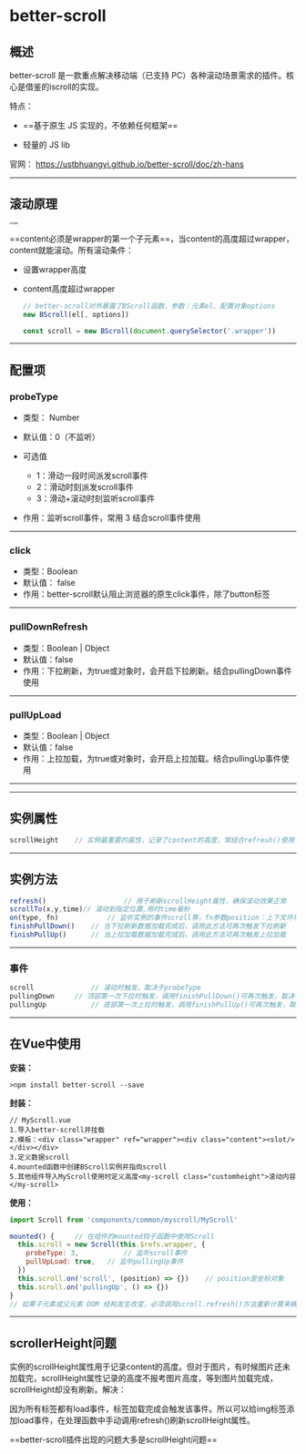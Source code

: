 # better-scroll

## 概述

better-scroll 是一款重点解决移动端（已支持 PC）各种滚动场景需求的插件。核心是借鉴的iscroll的实现。

特点：

- ==基于原生 JS 实现的，不依赖任何框架==

- 轻量的 JS lib

官网： https://ustbhuangyi.github.io/better-scroll/doc/zh-hans

---



## 滚动原理

<img src="https://better-scroll.github.io/docs/assets/images/schematic.png" alt="原理图" style="zoom: 25%;" /> 

==content必须是wrapper的第一个子元素==，当content的高度超过wrapper，content就能滚动。所有滚动条件：

- 设置wrapper高度

- content高度超过wrapper

  ```js
  // better-scroll对外暴露了BScroll函数，参数：元素el、配置对象options
  new BScroll(el[, options])
  
  const scroll = new BScroll(document.querySelector('.wrapper'))
  ```

---



## 配置项

### probeType

- 类型： Number
- 默认值：0（不监听）
- 可选值
  - 1：滑动一段时间派发scroll事件
  - 2：滑动时刻派发scroll事件
  - 3：滑动+滚动时刻监听scroll事件

- 作用：监听scroll事件，常用 3 结合scroll事件使用

---



### click

- 类型：Boolean
- 默认值： false
- 作用：better-scroll默认阻止浏览器的原生click事件，除了button标签

---



### pullDownRefresh

- 类型：Boolean | Object
- 默认值：false
- 作用：下拉刷新，为true或对象时，会开启下拉刷新。结合pullingDown事件使用

---



### pullUpLoad

- 类型：Boolean | Object
- 默认值：false
- 作用：上拉加载，为true或对象时，会开启上拉加载。结合pullingUp事件使用

---







---



## 实例属性

```js
scrollHeight	// 实例最重要的属性，记录了content的高度，常结合refresh()使用
```

---



## 实例方法

```js
refresh()					// 用于刷新scrollHeight属性，确保滚动效果正常
scrollTo(x,y,time)// 滚动到指定位置,用时time毫秒
on(type, fn)			// 监听实例的事件scroll等，fn参数position：上下文环境
finishPullDown()	// 当下拉刷新数据加载完成后，调用此方法可再次触发下拉刷新
finishPullUp()		// 当上拉加载数据加载完成后，调用此方法可再次触发上拉加载
```

---



### 事件

```js
scroll				// 滚动时触发，取决于probeType
pullingDown		// 顶部第一次下拉时触发，调用finishPullDown()可再次触发，取决于pullDownRefresh
pullingUp			// 底部第一次上拉时触发，调用finishPullUp()可再次触发，取决于PullUpLoad
```

---



## 在Vue中使用

**安装：**

```shell
>npm install better-scroll --save
```

**封装：**

```vue
// MyScroll.vue
1.导入better-scroll并挂载
2.模板：<div class="wrapper" ref="wrapper"><div class="content"><slot/></div></div>
3.定义数据scroll
4.mounted函数中创建BScroll实例并指向scroll
5.其他组件导入MyScroll使用时定义高度<my-scroll class="customheight">滚动内容</my-scroll>
```

**使用：**

```js
import Scroll from 'components/common/myscroll/MyScroll'

mounted() {		// 在组件的mounted钩子函数中使用Scroll
  this.scroll = new Scroll(this.$refs.wrapper, {
    probeType: 3,			// 监听scroll事件
    pullUpLoad: true,	// 监听pullingUp事件
  })
  this.scroll.on('scroll', (position) => {})	// position是坐标对象
  this.scroll.on('pullingUp', () => {})
}
// 如果子元素或父元素 DOM 结构发生改变，必须调用scroll.refresh()方法重新计算来确保滚动效果
```

---



## scrollerHeight问题

实例的scrollHeight属性用于记录content的高度。但对于图片，有时候图片还未加载完，scrollHeight属性记录的高度不报考图片高度，等到图片加载完成，scrollHeight却没有刷新。解决：

因为所有标签都有load事件，标签加载完成会触发该事件。所以可以给img标签添加load事件，在处理函数中手动调用refresh()刷新scrollHeight属性。

==better-scroll插件出现的问题大多是scrollHeight问题==

































